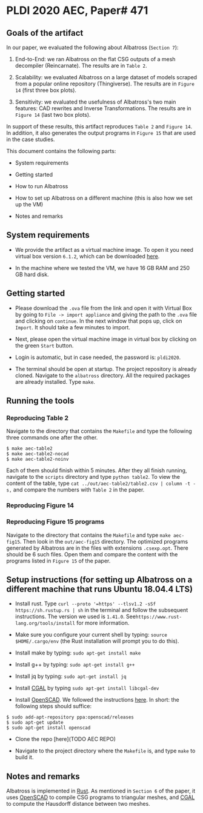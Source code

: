 # PLDI 2020 AEC, Paper\# 471

## Goals of the artifact

In our paper, we evaluated the following about Albatross (`Section 7`):

1. End-to-End: we ran Albatross on the flat CSG outputs of a mesh decompiler
   (Reincarnate). The results are in `Table 2`.

2. Scalability: we evaluated Albatross on a large dataset of models scraped
   from a popular online repository (Thingiverse). The results are in `Figure
   14` (first three box plots).

3. Sensitivity: we evaluated the usefulness of Albatross's two main features:
   CAD rewrites and Inverse Transformations. The results are in `Figure 14`
   (last two box plots).

In support of these results, this artifact reproduces `Table 2` and `Figure
14`. In addition, it also generates the output programs in `Figure 15` that are
used in the case studies.


This document contains the following parts:

* System requirements

* Getting started

* How to run Albatross

* How to set up Albatross on a different machine (this is also how we set up
  the VM)

* Notes and remarks

## System requirements

* We provide the artifact as a virtual machine image. To open it you need
  virtual box version `6.1.2`, which can be downloaded
  [here](https://www.virtualbox.org/wiki/Downloads).

* In the machine where we tested the VM, we have 16 GB RAM and 250 GB hard
  disk.

## Getting started

* Please download the `.ova` file from the link and open it with Virtual Box by
  going to `File -> import appliance` and giving the path to the `.ova` file
  and clicking on `continue`. In the next window that pops up, click on
  `Import`. It should take a few minutes to import.

* Next, please open the virtual machine image in virtual box by clicking on the
  green `Start` button.

* Login is automatic, but in case needed, the password is: `pldi2020`.

* The terminal should be open at startup. The project repository is already
  cloned.  Navigate to the `albatross` directory.  All the required packages
  are already installed. Type `make`.


## Running the tools

### Reproducing Table 2
Navigate to the directory that contains the `Makefile` and
type the following three commands one after the other.

```
$ make aec-table2
$ make aec-table2-nocad
$ make aec-table2-noinv
```
Each of them should finish within 5 minutes.
After they all finish running, navigate to the `scripts` directory
and type `python table2`. To view the content of the table, type
`cat ../out/aec-table2/table2.csv | column -t -s,` and compare the numbers
with `Table 2` in the paper.


### Reproducing Figure 14

### Reproducing Figure 15 programs
Navigate to the directory that contains the `Makefile` and
type `make aec-fig15`. Then look in the `out/aec-fig15` directory. The
optimized programs generated by Albatross are in the files with extensions
`.csexp.opt`. There should be 6 such files. Open them and compare the
content with the programs listed in `Figure 15` of the paper.

## Setup instructions (for setting up Albatross on a different machine that runs Ubuntu 18.04.4 LTS)

* Install rust. Type `curl --proto '=https' --tlsv1.2 -sSf https://sh.rustup.rs | sh`
  in the terminal and follow the subsequent instructions. The version we used is `1.41.0`.
  See`https://www.rust-lang.org/tools/install` for more information.

* Make sure you configure your current shell by typing: `source $HOME/.cargo/env`
  (the Rust installation will prompt you to do this).

* Install make by typing: `sudo apt-get install make`

* Install g++ by typing: `sudo apt-get install g++`

* Install jq by typing: `sudo apt-get install jq`
 
* Install [CGAL](https://www.cgal.org/download/linux.html) by typing
  `sudo apt-get install libcgal-dev`

* Install [OpenSCAD](https://www.openscad.org/).
We followed the instructions [here](http://ubuntuhandbook.org/index.php/2019/01/install-openscad-ubuntu-18-10-18-04/).
In short: the following steps should suffice:
```
$ sudo add-apt-repository ppa:openscad/releases
$ sudo apt-get update
$ sudo apt-get install openscad
```

* Clone the repo [here](TODO AEC REPO)

* Navigate to the project directory where the `Makefile` is, and type `make` to build it.

## Notes and remarks

Albatross is implemented in [Rust](https://www.rust-lang.org/).
As mentioned in `Section 6` of the paper,
it uses [OpenSCAD](https://www.openscad.org/)
to compile CSG programs to triangular meshes, and
[CGAL](https://www.cgal.org/) to compute the
Hausdorff distance between two meshes.

